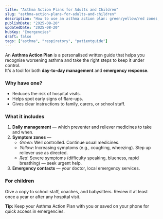 ```yaml
---
title: "Asthma Action Plans for Adults and Children"
slug: "asthma-action-plans-for-adults-and-children"
description: "How to use an asthma action plan: green/yellow/red zones, when to step up treatment, and when to seek urgent care."
publishDate: "2025-08-20"
updatedDate: "2025-08-20"
hubKey: "Emergencies"
draft: false
tags: ["asthma", "respiratory", "patientguide"]
---
```



An **Asthma Action Plan** is a personalised written guide that helps you recognise worsening asthma and take the right steps to keep it under control.  
It's a tool for both **day-to-day management** and **emergency response**.

### Why have one?
- Reduces the risk of hospital visits.
- Helps spot early signs of flare-ups.
- Gives clear instructions to family, carers, or school staff.

### What it includes
1. **Daily management** — which preventer and reliever medicines to take and when.  
2. **Symptom zones** —  
   - *Green*: Well controlled. Continue usual medicines.  
   - *Yellow*: Increasing symptoms (e.g., coughing, wheezing). Step up reliever use as directed.  
   - *Red*: Severe symptoms (difficulty speaking, blueness, rapid breathing) — seek urgent help.  
3. **Emergency contacts** — your doctor, local emergency services.

### For children
Give a copy to school staff, coaches, and babysitters. Review it at least once a year or after any hospital visit.

**Tip:** Keep your Asthma Action Plan with you or saved on your phone for quick access in emergencies.
